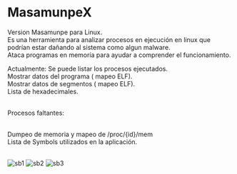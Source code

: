 # MasamunpeX
Version Masamunpe para Linux.<br>
Es una herramienta para analizar procesos en ejecución en linux que podrían estar dañando al sistema como algun malware.<br> Ataca programas en memoría para ayudar a comprender el funcionamiento.

Actualmente:
Se puede listar los procesos ejecutados.<br>
Mostrar datos del programa ( mapeo ELF).<br>
Mostrar datos de segmentos ( mapeo ELF).<br>
Lista de hexadecimales.<br><br>

Procesos faltantes:<br><br>

Dumpeo de memoria y mapeo de /proc/{id}/mem<br>
Lista de Symbols utilizados en la aplicación.<br><br>

![sb1](https://user-images.githubusercontent.com/50802374/161444288-f9e518e9-e16e-42f3-858a-6adb0e8ff4d3.png)
![sb2](https://user-images.githubusercontent.com/50802374/161444349-794371d3-699e-4d0d-ba57-d19410a247dc.png)
![sb3](https://user-images.githubusercontent.com/50802374/161444358-6eec2802-2eea-443b-85f8-a618fa96818e.png)

